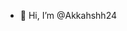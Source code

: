 - 👋 Hi, I’m @Akkahshh24

<!---
Akkahshh24/Akkahshh24 is a ✨ special ✨ repository because its `README.md` (this file) appears on your GitHub profile.
You can click the Preview link to take a look at your changes.
--->

